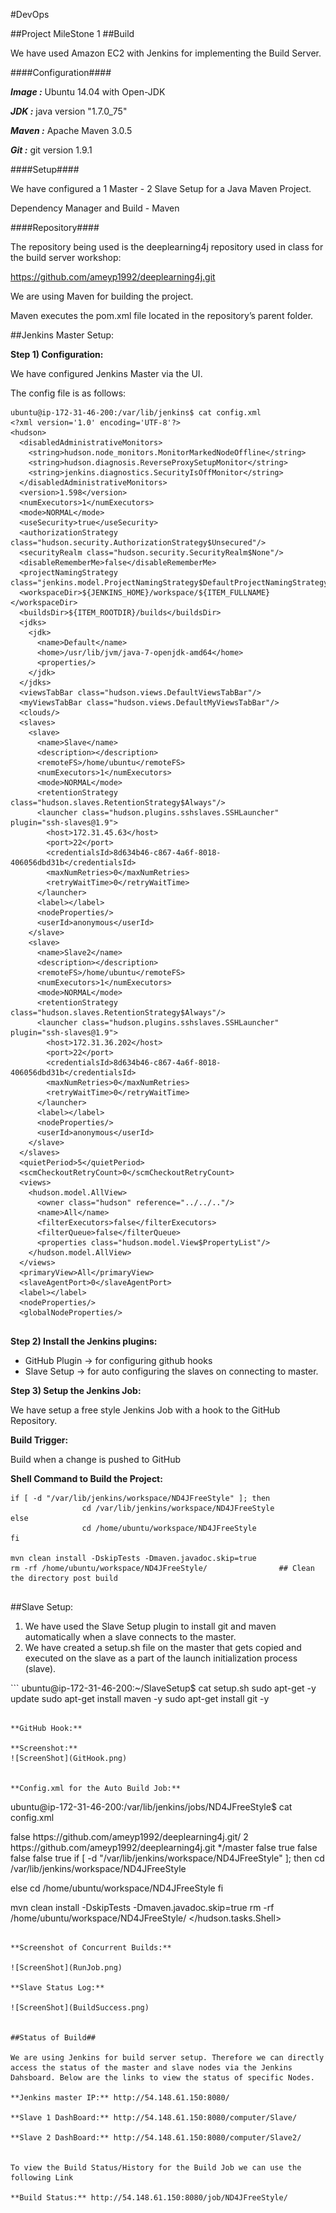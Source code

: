 

#DevOps

##Project MileStone 1
##Build

We have used Amazon EC2 with Jenkins for implementing the Build Server.

####Configuration####

***Image  :*** Ubuntu 14.04 with Open-JDK

***JDK     :*** java version "1.7.0_75"

***Maven :*** Apache Maven 3.0.5

***Git       :*** git version 1.9.1


####Setup####

We have configured a 1 Master - 2 Slave Setup for a Java Maven Project.

Dependency Manager and Build - Maven

####Repository####

The repository being used is the deeplearning4j repository used in class for the build server workshop:

https://github.com/ameyp1992/deeplearning4j.git

We are using Maven for building the project. 

Maven executes the pom.xml file located in the repository’s parent folder.

##Jenkins Master Setup:

**Step 1) Configuration:**

We have configured Jenkins Master via the UI.

The config file is as follows:

```
ubuntu@ip-172-31-46-200:/var/lib/jenkins$ cat config.xml
<?xml version='1.0' encoding='UTF-8'?>
<hudson>
  <disabledAdministrativeMonitors>
    <string>hudson.node_monitors.MonitorMarkedNodeOffline</string>
    <string>hudson.diagnosis.ReverseProxySetupMonitor</string>
    <string>jenkins.diagnostics.SecurityIsOffMonitor</string>
  </disabledAdministrativeMonitors>
  <version>1.598</version>
  <numExecutors>1</numExecutors>
  <mode>NORMAL</mode>
  <useSecurity>true</useSecurity>
  <authorizationStrategy class="hudson.security.AuthorizationStrategy$Unsecured"/>
  <securityRealm class="hudson.security.SecurityRealm$None"/>
  <disableRememberMe>false</disableRememberMe>
  <projectNamingStrategy class="jenkins.model.ProjectNamingStrategy$DefaultProjectNamingStrategy"/>
  <workspaceDir>${JENKINS_HOME}/workspace/${ITEM_FULLNAME}</workspaceDir>
  <buildsDir>${ITEM_ROOTDIR}/builds</buildsDir>
  <jdks>
    <jdk>
      <name>Default</name>
      <home>/usr/lib/jvm/java-7-openjdk-amd64</home>
      <properties/>
    </jdk>
  </jdks>
  <viewsTabBar class="hudson.views.DefaultViewsTabBar"/>
  <myViewsTabBar class="hudson.views.DefaultMyViewsTabBar"/>
  <clouds/>
  <slaves>
    <slave>
      <name>Slave</name>
      <description></description>
      <remoteFS>/home/ubuntu</remoteFS>
      <numExecutors>1</numExecutors>
      <mode>NORMAL</mode>
      <retentionStrategy class="hudson.slaves.RetentionStrategy$Always"/>
      <launcher class="hudson.plugins.sshslaves.SSHLauncher" plugin="ssh-slaves@1.9">
        <host>172.31.45.63</host>
        <port>22</port>
        <credentialsId>8d634b46-c867-4a6f-8018-406056dbd31b</credentialsId>
        <maxNumRetries>0</maxNumRetries>
        <retryWaitTime>0</retryWaitTime>
      </launcher>
      <label></label>
      <nodeProperties/>
      <userId>anonymous</userId>
    </slave>
    <slave>
      <name>Slave2</name>
      <description></description>
      <remoteFS>/home/ubuntu</remoteFS>
      <numExecutors>1</numExecutors>
      <mode>NORMAL</mode>
      <retentionStrategy class="hudson.slaves.RetentionStrategy$Always"/>
      <launcher class="hudson.plugins.sshslaves.SSHLauncher" plugin="ssh-slaves@1.9">
        <host>172.31.36.202</host>
        <port>22</port>
        <credentialsId>8d634b46-c867-4a6f-8018-406056dbd31b</credentialsId>
        <maxNumRetries>0</maxNumRetries>
        <retryWaitTime>0</retryWaitTime>
      </launcher>
      <label></label>
      <nodeProperties/>
      <userId>anonymous</userId>
    </slave>
  </slaves>
  <quietPeriod>5</quietPeriod>
  <scmCheckoutRetryCount>0</scmCheckoutRetryCount>
  <views>
    <hudson.model.AllView>
      <owner class="hudson" reference="../../.."/>
      <name>All</name>
      <filterExecutors>false</filterExecutors>
      <filterQueue>false</filterQueue>
      <properties class="hudson.model.View$PropertyList"/>
    </hudson.model.AllView>
  </views>
  <primaryView>All</primaryView>
  <slaveAgentPort>0</slaveAgentPort>
  <label></label>
  <nodeProperties/>
  <globalNodeProperties/>


```

**Step 2) Install the Jenkins plugins:**

<ul> <li> GitHub Plugin → for configuring github hooks </li>

<li>Slave Setup → for auto configuring the slaves on connecting to master.</li>
</ul>

**Step 3) Setup the Jenkins Job:**

We have setup a free style Jenkins Job with a hook to the GitHub Repository.

**Build Trigger:**

Build when a change is pushed to GitHub

**Shell Command to Build the Project:**
```
if [ -d "/var/lib/jenkins/workspace/ND4JFreeStyle" ]; then
                cd /var/lib/jenkins/workspace/ND4JFreeStyle
else
                cd /home/ubuntu/workspace/ND4JFreeStyle
fi

mvn clean install -DskipTests -Dmaven.javadoc.skip=true
rm -rf /home/ubuntu/workspace/ND4JFreeStyle/      			## Clean the directory post build


```

##Slave Setup:

<ol> 
<li> We have used the Slave Setup plugin to install git and maven automatically when a slave connects to the master. </li>
<li>We have created a setup.sh file on the master that gets copied and executed on the slave as a part of the launch initialization process (slave).</li>
</ol>
```
ubuntu@ip-172-31-46-200:~/SlaveSetup$ cat setup.sh
sudo apt-get -y update
sudo apt-get install maven -y
sudo apt-get install git -y

```

**GitHub Hook:**

**Screenshot:**
![ScreenShot](GitHook.png)


**Config.xml for the Auto Build Job:**

```
ubuntu@ip-172-31-46-200:/var/lib/jenkins/jobs/ND4JFreeStyle$ cat config.xml
<?xml version='1.0' encoding='UTF-8'?>
<project>
  <actions/>
  <description></description>
  <keepDependencies>false</keepDependencies>
  <properties>
    <com.coravy.hudson.plugins.github.GithubProjectProperty plugin="github@1.10">
      <projectUrl>https://github.com/ameyp1992/deeplearning4j.git/</projectUrl>
    </com.coravy.hudson.plugins.github.GithubProjectProperty>
  </properties>
  <scm class="hudson.plugins.git.GitSCM" plugin="git@2.3.4">
    <configVersion>2</configVersion>
    <userRemoteConfigs>
      <hudson.plugins.git.UserRemoteConfig>
        <url>https://github.com/ameyp1992/deeplearning4j.git</url>
      </hudson.plugins.git.UserRemoteConfig>
    </userRemoteConfigs>
    <branches>
      <hudson.plugins.git.BranchSpec>
        <name>*/master</name>
      </hudson.plugins.git.BranchSpec>
    </branches>
    <doGenerateSubmoduleConfigurations>false</doGenerateSubmoduleConfigurations>
    <submoduleCfg class="list"/>
    <extensions/>
  </scm>
  <canRoam>true</canRoam>
  <disabled>false</disabled>
  <blockBuildWhenDownstreamBuilding>false</blockBuildWhenDownstreamBuilding>
  <blockBuildWhenUpstreamBuilding>false</blockBuildWhenUpstreamBuilding>
  <triggers>
    <com.cloudbees.jenkins.GitHubPushTrigger plugin="github@1.10">
      <spec></spec>
    </com.cloudbees.jenkins.GitHubPushTrigger>
  </triggers>
  <concurrentBuild>true</concurrentBuild>
  <builders>
    <hudson.tasks.Shell>
      <command>if [ -d &quot;/var/lib/jenkins/workspace/ND4JFreeStyle&quot; ]; then
                cd /var/lib/jenkins/workspace/ND4JFreeStyle

else
                cd /home/ubuntu/workspace/ND4JFreeStyle
fi

mvn clean install -DskipTests -Dmaven.javadoc.skip=true
rm -rf /home/ubuntu/workspace/ND4JFreeStyle/</command>
    </hudson.tasks.Shell>
  </builders>
  <publishers/>
  <buildWrappers/>

```

**Screenshot of Concurrent Builds:**

![ScreenShot](RunJob.png)

**Slave Status Log:**

![ScreenShot](BuildSuccess.png)


##Status of Build##

We are using Jenkins for build server setup. Therefore we can directly access the status of the master and slave nodes via the Jenkins Dahsboard. Below are the links to view the status of specific Nodes.

**Jenkins master IP:** http://54.148.61.150:8080/

**Slave 1 DashBoard:** http://54.148.61.150:8080/computer/Slave/

**Slave 2 DashBoard:** http://54.148.61.150:8080/computer/Slave2/


To view the Build Status/History for the Build Job we can use the following Link

**Build Status:** http://54.148.61.150:8080/job/ND4JFreeStyle/



  







